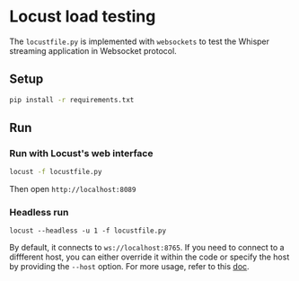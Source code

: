 Locust load testing
===

The `locustfile.py` is implemented with `websockets` to test the Whisper streaming application in Websocket protocol. 

## Setup
```bash
pip install -r requirements.txt
```

## Run
### Run with Locust's web interface

```bash
locust -f locustfile.py
```

Then open `http://localhost:8089`

### Headless run
```
locust --headless -u 1 -f locustfile.py
```

By default, it connects to `ws://localhost:8765`. If you need to connect to a diffferent host, you can either override it within the code or specify the host by providing the `--host` option.
For more usage, refer to this [doc](https://docs.locust.io/en/stable/configuration.html).

